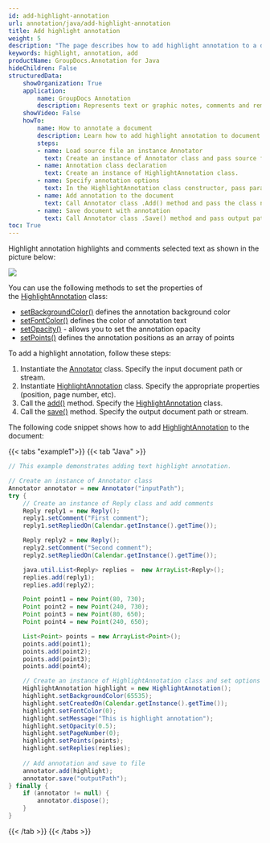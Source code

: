 ```yaml
---
id: add-highlight-annotation
url: annotation/java/add-highlight-annotation
title: Add highlight annotation
weight: 5
description: "The page describes how to add highlight annotation to a document using GroupDocs.Annotation for Java."
keywords: highlight, annotation, add
productName: GroupDocs.Annotation for Java
hideChildren: False
structuredData:
    showOrganization: True
    application:    
        name: GroupDocs Annotation
        description: Represents text or graphic notes, comments and remarks attached to a specific part of the content of the document using Java
    showVideo: False
    howTo:
        name: How to annotate a document
        description: Learn how to add highlight annotation to document step by step
        steps:
        - name: Load source file an instance Annotator
          text: Create an instance of Annotator class and pass source file path as a constructor parameter. You may specify absolute or relative file path as per your requirements. 
        - name: Annotation class declaration
          text: Create an instance of HighlightAnnotation class.
        - name: Specify annotation options 
          text: In the HighlightAnnotation class constructor, pass parameters.
        - name: Add annotation to the document
          text: Call Annotator class .Add() method and pass the class name HighlightAnnotation.
        - name: Save document with annotation
          text: Call Annotator class .Save() method and pass output path file.
toc: True
---
```

Highlight annotation highlights and comments selected text as shown in the picture below:

![](/annotation/java/images/add-highlight-annotation.png)

You can use the following methods to set the properties of the [HighlightAnnotation](https://reference.groupdocs.com/annotation/java/com.groupdocs.annotation.models.annotationmodels/highlightannotation) class:

*   [setBackgroundColor()](https://reference.groupdocs.com/annotation/java/com.groupdocs.annotation.models.annotationmodels/highlightannotation/#setBackgroundColor-java.lang.Integer-) defines the annotation background color
*   [setFontColor()](https://reference.groupdocs.com/annotation/java/com.groupdocs.annotation.models.annotationmodels/highlightannotation/#setFontColor-java.lang.Integer-) defines the color of annotation text
*   [setOpacity()](https://reference.groupdocs.com/annotation/java/com.groupdocs.annotation.models.annotationmodels/highlightannotation/#setOpacity-java.lang.Double-) - allows you to set the annotation opacity
*   [setPoints()](https://reference.groupdocs.com/annotation/java/com.groupdocs.annotation.models.annotationmodels/highlightannotation/#setPoints-java.util.List-com.groupdocs.annotation.models.Point--) defines the annotation positions as an array of points

To add a highlight annotation, follow these steps:

1.   Instantiate the [Annotator](https://reference.groupdocs.com/java/annotation/com.groupdocs.annotation/Annotator) class. Specify the input document path or stream.
2.   Instantiate [HighlightAnnotation](https://reference.groupdocs.com/annotation/java/com.groupdocs.annotation.models.annotationmodels/highlightannotation) class. Specify the appropriate properties (position, page number, etc).
3.   Call the [add()](https://reference.groupdocs.com/annotation/java/com.groupdocs.annotation/annotator/#add-com.groupdocs.annotation.models.annotationmodels.AnnotationBase-) method. Specify the [HighlightAnnotation](https://reference.groupdocs.com/annotation/java/com.groupdocs.annotation.models.annotationmodels/highlightannotation) class.
4.   Call the [save()](https://reference.groupdocs.com/annotation/java/com.groupdocs.annotation/annotator/#save--) method. Specify the output document path or stream. 

The following code snippet shows how to add [HighlightAnnotation](https://reference.groupdocs.com/annotation/java/com.groupdocs.annotation.models.annotationmodels/highlightannotation) to the document:

{{< tabs "example1">}}
{{< tab "Java" >}}
```java
// This example demonstrates adding text highlight annotation.

// Create an instance of Annotator class
Annotator annotator = new Annotator("inputPath");
try {
    // Create an instance of Reply class and add comments
    Reply reply1 = new Reply();
    reply1.setComment("First comment");
    reply1.setRepliedOn(Calendar.getInstance().getTime());

    Reply reply2 = new Reply();
    reply2.setComment("Second comment");
    reply2.setRepliedOn(Calendar.getInstance().getTime());

    java.util.List<Reply> replies =  new ArrayList<Reply>();
    replies.add(reply1);
    replies.add(reply2);

    Point point1 = new Point(80, 730);
    Point point2 = new Point(240, 730);
    Point point3 = new Point(80, 650);
    Point point4 = new Point(240, 650);

    List<Point> points = new ArrayList<Point>();
    points.add(point1);
    points.add(point2);
    points.add(point3);
    points.add(point4);

    // Create an instance of HighlightAnnotation class and set options
    HighlightAnnotation highlight = new HighlightAnnotation();
    highlight.setBackgroundColor(65535);
    highlight.setCreatedOn(Calendar.getInstance().getTime());
    highlight.setFontColor(0);
    highlight.setMessage("This is highlight annotation");
    highlight.setOpacity(0.5);
    highlight.setPageNumber(0);
    highlight.setPoints(points);
    highlight.setReplies(replies);
    
    // Add annotation and save to file
    annotator.add(highlight);
    annotator.save("outputPath");
} finally {
    if (annotator != null) {
        annotator.dispose();
    }
}
```
{{< /tab >}}
{{< /tabs >}}